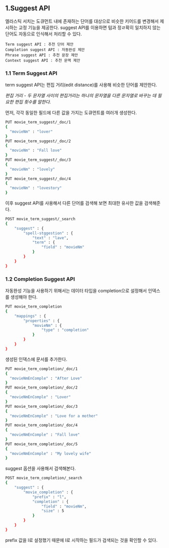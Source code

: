 ## 1.Suggest API

엘라스틱 서치는 도큐먼트 내에 존재하는 단어를 대상으로 비슷한 키어드를 변경해서 제시하는 교정 기능을 제공한다. suggest API를 이용하면 텀과 정ㄹ확히 일치하지 않는 단어도 자동으로 인식해서 처리할 수 있다.

```
Term suggest API : 추천 단어 제안
Completion suggest API : 자동완성 제안
Phrase suggest API : 추천 문장 제안
Context suggest API : 추천 문맥 제안
```

### 1.1 Term Suggest API

term suggest API는 편집 거리(edit distance)를 사용해 비슷한 단어를 제안한다.

*편집 거리 - 두 문자열 사이의 편집거리는 하나의 문자열을 다른 문자열로 바꾸는 데 필요한 편집 횟수를 말한다.*

먼저, 각각 동일한 필드에 다른 값을 가지는 도큐먼트를 여러개 생성한다.

```bash
PUT movie_term_suggest/_doc/1
{
  "movieNm" : "lover"
}
PUT movie_term_suggest/_doc/2
{
  "movieNm" : "Fall love"
}
PUT movie_term_suggest/_doc/3
{
  "movieNm" : "lovely"
}
PUT movie_term_suggest/_doc/4
{
  "movieNm" : "lovestory"
}
```

이후 suggest API를 사용해서 다른 단어를 검색해 보면 최대한 유사한 값을 검색해준다.

```bash
POST movie_term_suggest/_search
{
	"suggest" : {
		"spell-stggestion" : {
			"text" : "lave",
			"term" : {
				"field" : "movieNm"
			}
		}
	}
}
```

### 1.2 Completion Suggest API

자동완성 기능을 사용하기 위해서는 데이터 타입을 completion으로 설정해서 인덱스를 생성해야 한다. 

```bash
PUT movie_term_completion
{
	"mappings" : {
		"properties" : {
			"movieNm" : {
				"type" : "completion"
			}
		}
	}
}
```

생성된 인덱스에 문서를 추가한다.

```bash
PUT movie_term_completion/_doc/1
{
  "movieNmEnComple" : "After Love"
}
PUT movie_term_completion/_doc/2
{
  "movieNmEnComple" : "Lover"
}
PUT movie_term_completion/_doc/3
{
  "movieNmEnComple" : "Love for a mother"
}
PUT movie_term_completion/_doc/4
{
  "movieNmEnComple" : "Fall love"
}
PUT movie_term_completion/_doc/5
{
  "movieNmEnComple" : "My lovely wife"
}
```

suggest 옵션을 사용해서 검색해본다.

```bash
POST movie_term_completion/_search
{
	"suggest" : {
		"movie_completion" : {
			"prefix" : "l",
			"completion" : {
				"field" : "movieNm",
				"size" : 5				
			}
		}
	}
}
```

prefix 값을 l로 설정했기 때문에 l로 시작하는 필드가 검색되는 것을 확인할 수 있다.

